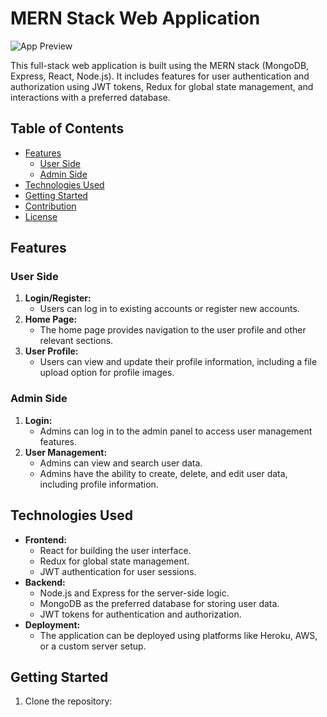 # MERN Stack Web Application

![App Preview](./frontend/public/download.png)

This full-stack web application is built using the MERN stack (MongoDB, Express, React, Node.js). It includes features for user authentication and authorization using JWT tokens, Redux for global state management, and interactions with a preferred database.

## Table of Contents

- [Features](#features)
  - [User Side](#user-side)
  - [Admin Side](#admin-side)
- [Technologies Used](#technologies-used)
- [Getting Started](#getting-started)
- [Contribution](#contribution)
- [License](#license)

## Features

### User Side

1. **Login/Register:**
   - Users can log in to existing accounts or register new accounts.
2. **Home Page:**
   - The home page provides navigation to the user profile and other relevant sections.
3. **User Profile:**
   - Users can view and update their profile information, including a file upload option for profile images.

### Admin Side

1. **Login:**
   - Admins can log in to the admin panel to access user management features.
2. **User Management:**
   - Admins can view and search user data.
   - Admins have the ability to create, delete, and edit user data, including profile information.

## Technologies Used

- **Frontend:**
  - React for building the user interface.
  - Redux for global state management.
  - JWT authentication for user sessions.
- **Backend:**
  - Node.js and Express for the server-side logic.
  - MongoDB as the preferred database for storing user data.
  - JWT tokens for authentication and authorization.
- **Deployment:**
  - The application can be deployed using platforms like Heroku, AWS, or a custom server setup.

## Getting Started

1. Clone the repository:

